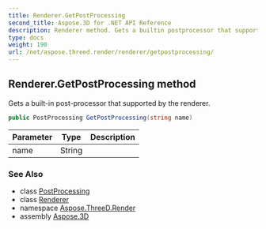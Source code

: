 ```yaml
---
title: Renderer.GetPostProcessing
second_title: Aspose.3D for .NET API Reference
description: Renderer method. Gets a builtin postprocessor that supported by the renderer
type: docs
weight: 190
url: /net/aspose.threed.render/renderer/getpostprocessing/
---
```

## Renderer.GetPostProcessing method

Gets a built-in post-processor that supported by the renderer.

```csharp
public PostProcessing GetPostProcessing(string name)
```

| Parameter | Type | Description |
| --- | --- | --- |
| name | String |  |

### See Also

* class [PostProcessing](../../postprocessing/)
* class [Renderer](../)
* namespace [Aspose.ThreeD.Render](../../../aspose.threed.render/)
* assembly [Aspose.3D](../../../)


